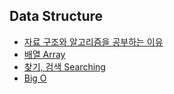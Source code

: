 ## Data Structure

- [자료 구조와 알고리즘을 공부하는 이유](https://shy-week-7ba.notion.site/dcfd7dd434c24bec81ed80a63e2fdd4b)
- [배열 Array](https://shy-week-7ba.notion.site/Array-e38f01cf2fd441afb234c24d7144520a)
- [찾기, 검색 Searching](https://shy-week-7ba.notion.site/Searching-488a1e572164422c8d2da8df48140520)
- [Big O](https://shy-week-7ba.notion.site/Big-O-41c5a576d89a4b379c24e0743e232138)
